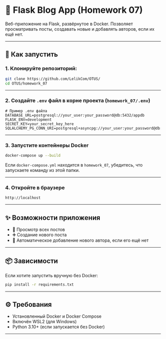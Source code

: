 # 📝 Flask Blog App (Homework 07)

Веб-приложение на Flask, развёрнутое в Docker. Позволяет просматривать посты, создавать новые и добавлять авторов, если их ещё нет.

---

## 🚀 Как запустить

### 1. Клонируйте репозиторий:

```bash
git clone https://github.com/LelikCom/OTUS/
cd OTUS/homework_07
```

---

### 2. Создайте `.env` файл в корне проекта (`homework_07/.env`)

```env
# Пример .env файла
DATABASE_URL=postgresql://your_user:your_password@db:5432/appdb
FLASK_ENV=development
SECRET_KEY=your_secret_key_here
SQLALCHEMY_PG_CONN_URI=postgresql+asyncpg://your_user:your_password@db:5432/appdb
```



---

### 3. Запустите контейнеры Docker

```bash
docker-compose up --build
```

Если `docker-compose.yml` находится в `homework_07`, убедитесь, что запускаете команду из этой папки.

---

### 4. Откройте в браузере

```
http://localhost
```

---

## ✨ Возможности приложения

- 📄 Просмотр всех постов
- ➕ Создание нового поста
- 👤 Автоматическое добавление нового автора, если его ещё нет

---

## 📦 Зависимости
Если хотите запустить вручную без Docker:

```bash
pip install -r requirements.txt
```

---

## ⚙️ Требования

- Установленный Docker и Docker Compose
- Включён WSL2 (для Windows)
- Python 3.10+ (если запускается без Docker)

---
